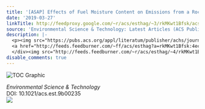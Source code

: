 ```yaml
---
title: '[ASAP] Effects of Fuel Moisture Content on Emissions from a Rocket-Elbow Cookstove'
date: '2019-03-27'
linkTitle: http://feedproxy.google.com/~r/acs/esthag/~3/rkMKwt1Bfsk/acs.est.9b00235
source: 'Environmental Science & Technology: Latest Articles (ACS Publications)'
description: |-
  <p><img src="https://pubs.acs.org/appl/literatum/publisher/achs/journals/content/esthag/0/esthag.ahead-of-print/acs.est.9b00235/20190327/images/medium/es-2019-002358_0001.gif" alt="TOC Graphic"/></p><div><cite>Environmental Science & Technology</cite></div><div>DOI: 10.1021/acs.est.9b00235</div><div class="feedflare">
  <a href="http://feeds.feedburner.com/~ff/acs/esthag?a=rkMKwt1Bfsk:4ecO_puB0RQ:yIl2AUoC8zA"><img src="http://feeds.feedburner.com/~ff/acs/esthag?d=yIl2AUoC8zA" border="0"></img></a>
  </div><img src="http://feeds.feedburner.com/~r/acs/esthag/~4/rkMKwt1Bfsk" height="1" width="1" ...
disable_comments: true
---
```

<p><img src="https://pubs.acs.org/appl/literatum/publisher/achs/journals/content/esthag/0/esthag.ahead-of-print/acs.est.9b00235/20190327/images/medium/es-2019-002358_0001.gif" alt="TOC Graphic"/></p><div><cite>Environmental Science & Technology</cite></div><div>DOI: 10.1021/acs.est.9b00235</div><div class="feedflare">
<a href="http://feeds.feedburner.com/~ff/acs/esthag?a=rkMKwt1Bfsk:4ecO_puB0RQ:yIl2AUoC8zA"><img src="http://feeds.feedburner.com/~ff/acs/esthag?d=yIl2AUoC8zA" border="0"></img></a>
</div><img src="http://feeds.feedburner.com/~r/acs/esthag/~4/rkMKwt1Bfsk" height="1" width="1" ...